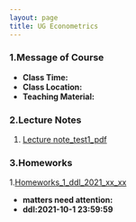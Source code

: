 ```yaml
---
layout: page
title: UG Econometrics
---
```


### 1.Message of Course
* **Class Time:**
* **Class Location:**
* **Teaching Material:**

### 2.Lecture Notes
1. [Lecture note_test1_pdf](https://ruc-econ.github.io/Lecture_Notes/UG_econometrics/JMLRdropout.pdf)



### 3.Homeworks
1.[Homeworks_1_ddl_2021_xx_xx](https://ruc-econ.github.io/Lecture_Notes/UG_econometrics/神经网络与机器学习.pdf)
* **matters need attention:**
* **ddl:2021-10-1 23:59:59**
